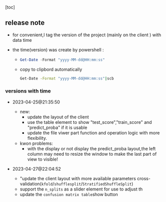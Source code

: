 [toc]

## release note

- for convenient,I tag the version of the project (mainly on the client ) with data time
- the time(version) was create by powershell :

  - ```powershell
    Get-Date -Format "yyyy-MM-dd@HH:mm:ss"
    ```
  
  - copy to clipbord automatically
  
    ```bash
    Get-Date -Format "yyyy-MM-dd@HH:mm:ss"|scb
    ```
  
    
  
  

### versions with time



- 2023-04-25@21:35:50
  - new:
    - update the layout of the client
    - use the table element to show "test_score","train_score" and "predict_proba" if it is usable
    - update the file viwer part function and operation logic with more flexibility.
  - kwon problems:
    - with the display or not display the predict_proba layout,the left column may need to resize the window to make the last part of view to visible!

- 2023-04-27@22:04:52
  - "update the client layout with more available parameters cross-validation(`kfold`/`shufflesplit`/`StratifiedShuffleSplit`)
  - support the `n_splits` as a slider element for use to adjust th
  - update the `confusion matrix table`show button 



